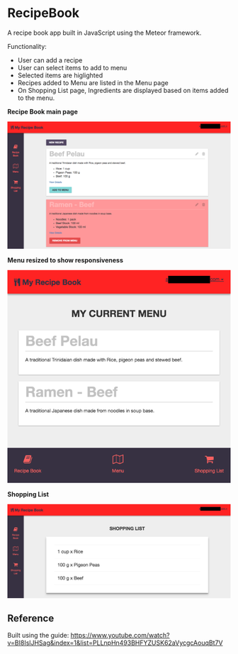 # RecipeBook

A recipe book app built in JavaScript using the Meteor framework.

Functionality:
- User can add a recipe
- User can select items to add to menu
- Selected items are higlighted
- Recipes added to Menu are listed in the Menu page
- On Shopping List page, Ingredients are displayed based on items added to the menu.

**Recipe Book main page**

![Recipe Book](https://github.com/amaalali/RecipeBook_meteor/blob/master/screenshots/recipe-book.png "Recipe Book")


**Menu resized to show responsiveness**

![Menu Responsive](https://github.com/amaalali/RecipeBook_meteor/blob/master/screenshots/menu-responsive.png "Menu Responsive")


**Shopping List**

![Shopping List](https://github.com/amaalali/RecipeBook_meteor/blob/master/screenshots/shoppinglist.png "Shopping List")

## Reference

Built using the guide: https://www.youtube.com/watch?v=BI8IslJHSag&index=1&list=PLLnpHn493BHFYZUSK62aVycgcAouqBt7V
